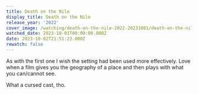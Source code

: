 ```yaml
---
title: Death on the Nile
display_title: Death on the Nile
release_year: '2022'
cover_image: /watching/death-on-the-nile-2022-20231001/death-on-the-nile-2022.jpg
watched_date: 2023-10-01T00:00:00.000Z
date: 2023-10-02T21:51:23.000Z
rewatch: false
---
```

As with the first one I wish the setting had been used more effectively. Love when a film gives you the geography of a place and then plays with what you can/cannot see.

What a cursed cast, tho.
